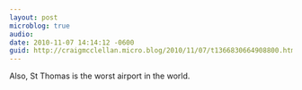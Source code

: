 ```yaml
---
layout: post
microblog: true
audio: 
date: 2010-11-07 14:14:12 -0600
guid: http://craigmcclellan.micro.blog/2010/11/07/t1366830664908800.html
---
```

Also, St Thomas is the worst airport in the world.
